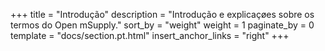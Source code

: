 +++
title = "Introdução"
description = "Introdução e explicaçøes sobre os termos do Open mSupply."
sort_by = "weight"
weight = 1
paginate_by = 0
template = "docs/section.pt.html"
insert_anchor_links = "right"
+++